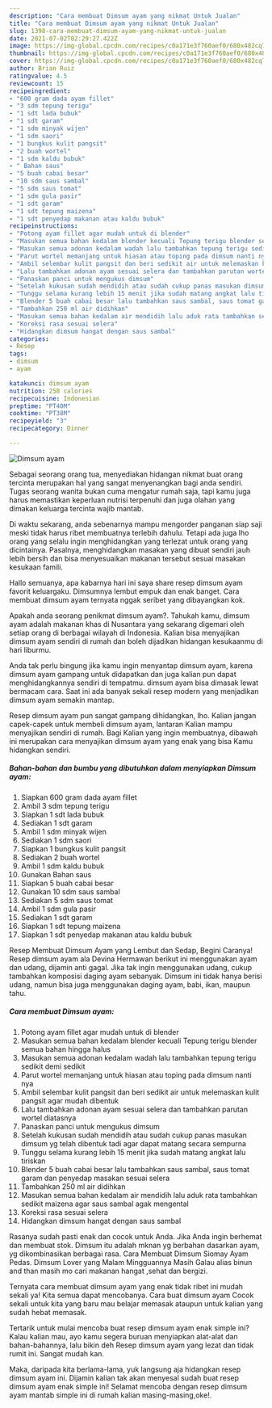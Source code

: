 ```yaml
---
description: "Cara membuat Dimsum ayam yang nikmat Untuk Jualan"
title: "Cara membuat Dimsum ayam yang nikmat Untuk Jualan"
slug: 1398-cara-membuat-dimsum-ayam-yang-nikmat-untuk-jualan
date: 2021-07-02T02:29:27.422Z
image: https://img-global.cpcdn.com/recipes/c0a171e3f760aef0/680x482cq70/dimsum-ayam-foto-resep-utama.jpg
thumbnail: https://img-global.cpcdn.com/recipes/c0a171e3f760aef0/680x482cq70/dimsum-ayam-foto-resep-utama.jpg
cover: https://img-global.cpcdn.com/recipes/c0a171e3f760aef0/680x482cq70/dimsum-ayam-foto-resep-utama.jpg
author: Brian Ruiz
ratingvalue: 4.5
reviewcount: 15
recipeingredient:
- "600 gram dada ayam fillet"
- "3 sdm tepung terigu"
- "1 sdt lada bubuk"
- "1 sdt garam"
- "1 sdm minyak wijen"
- "1 sdm saori"
- "1 bungkus kulit pangsit"
- "2 buah wortel"
- "1 sdm kaldu bubuk"
- " Bahan saus"
- "5 buah cabai besar"
- "10 sdm saus sambal"
- "5 sdm saus tomat"
- "1 sdm gula pasir"
- "1 sdt garam"
- "1 sdt tepung maizena"
- "1 sdt penyedap makanan atau kaldu bubuk"
recipeinstructions:
- "Potong ayam fillet agar mudah untuk di blender"
- "Masukan semua bahan kedalam blender kecuali Tepung terigu blender semua bahan hingga halus"
- "Masukan semua adonan kedalam wadah lalu tambahkan tepung terigu sedikit demi sedikit"
- "Parut wortel memanjang untuk hiasan atau toping pada dimsum nanti nya"
- "Ambil selembar kulit pangsit dan beri sedikit air untuk melemaskan kulit pangsit agar mudah dibentuk"
- "Lalu tambahkan adonan ayam sesuai selera dan tambahkan parutan wortel diatasnya"
- "Panaskan panci untuk mengukus dimsum"
- "Setelah kukusan sudah mendidih atau sudah cukup panas masukan dimsum yg telah dibentuk tadi agar dapat matang secara sempurna"
- "Tunggu selama kurang lebih 15 menit jika sudah matang angkat lalu tiriskan"
- "Blender 5 buah cabai besar lalu tambahkan saus sambal, saus tomat garam dan penyedap masakan sesuai selera"
- "Tambahkan 250 ml air didihkan"
- "Masukan semua bahan kedalam air mendidih lalu aduk rata tambahkan sedikit maizena agar saus sambal agak mengental"
- "Koreksi rasa sesuai selera"
- "Hidangkan dimsum hangat dengan saus sambal"
categories:
- Resep
tags:
- dimsum
- ayam

katakunci: dimsum ayam 
nutrition: 258 calories
recipecuisine: Indonesian
preptime: "PT40M"
cooktime: "PT38M"
recipeyield: "3"
recipecategory: Dinner

---
```



![Dimsum ayam](https://img-global.cpcdn.com/recipes/c0a171e3f760aef0/680x482cq70/dimsum-ayam-foto-resep-utama.jpg)

Sebagai seorang orang tua, menyediakan hidangan nikmat buat orang tercinta merupakan hal yang sangat menyenangkan bagi anda sendiri. Tugas seorang  wanita bukan cuma mengatur rumah saja, tapi kamu juga harus memastikan keperluan nutrisi terpenuhi dan juga olahan yang dimakan keluarga tercinta wajib mantab.

Di waktu  sekarang, anda sebenarnya mampu mengorder panganan siap saji meski tidak harus ribet membuatnya terlebih dahulu. Tetapi ada juga lho orang yang selalu ingin menghidangkan yang terlezat untuk orang yang dicintainya. Pasalnya, menghidangkan masakan yang dibuat sendiri jauh lebih bersih dan bisa menyesuaikan makanan tersebut sesuai masakan kesukaan famili. 

Hallo semuanya, apa kabarnya hari ini saya share resep dimsum ayam favorit keluargaku. Dimsumnya lembut empuk dan enak banget. Cara membuat dimsum ayam ternyata nggak seribet yang dibayangkan kok.

Apakah anda seorang penikmat dimsum ayam?. Tahukah kamu, dimsum ayam adalah makanan khas di Nusantara yang sekarang digemari oleh setiap orang di berbagai wilayah di Indonesia. Kalian bisa menyajikan dimsum ayam sendiri di rumah dan boleh dijadikan hidangan kesukaanmu di hari liburmu.

Anda tak perlu bingung jika kamu ingin menyantap dimsum ayam, karena dimsum ayam gampang untuk didapatkan dan juga kalian pun dapat menghidangkannya sendiri di tempatmu. dimsum ayam bisa dimasak lewat bermacam cara. Saat ini ada banyak sekali resep modern yang menjadikan dimsum ayam semakin mantap.

Resep dimsum ayam pun sangat gampang dihidangkan, lho. Kalian jangan capek-capek untuk membeli dimsum ayam, lantaran Kalian mampu menyajikan sendiri di rumah. Bagi Kalian yang ingin membuatnya, dibawah ini merupakan cara menyajikan dimsum ayam yang enak yang bisa Kamu hidangkan sendiri.

<!--inarticleads1-->

##### Bahan-bahan dan bumbu yang dibutuhkan dalam menyiapkan Dimsum ayam:

1. Siapkan 600 gram dada ayam fillet
1. Ambil 3 sdm tepung terigu
1. Siapkan 1 sdt lada bubuk
1. Sediakan 1 sdt garam
1. Ambil 1 sdm minyak wijen
1. Sediakan 1 sdm saori
1. Siapkan 1 bungkus kulit pangsit
1. Sediakan 2 buah wortel
1. Ambil 1 sdm kaldu bubuk
1. Gunakan  Bahan saus
1. Siapkan 5 buah cabai besar
1. Gunakan 10 sdm saus sambal
1. Sediakan 5 sdm saus tomat
1. Ambil 1 sdm gula pasir
1. Sediakan 1 sdt garam
1. Siapkan 1 sdt tepung maizena
1. Siapkan 1 sdt penyedap makanan atau kaldu bubuk


Resep Membuat Dimsum Ayam yang Lembut dan Sedap, Begini Caranya! Resep dimsum ayam ala Devina Hermawan berikut ini menggunakan ayam dan udang, dijamin anti gagal. Jika tak ingin menggunakan udang, cukup tambahkan komposisi daging ayam sebanyak. Dimsum ini tidak hanya berisi udang, namun bisa juga menggunakan daging ayam, babi, ikan, maupun tahu. 

<!--inarticleads2-->

##### Cara membuat Dimsum ayam:

1. Potong ayam fillet agar mudah untuk di blender
1. Masukan semua bahan kedalam blender kecuali Tepung terigu blender semua bahan hingga halus
1. Masukan semua adonan kedalam wadah lalu tambahkan tepung terigu sedikit demi sedikit
1. Parut wortel memanjang untuk hiasan atau toping pada dimsum nanti nya
1. Ambil selembar kulit pangsit dan beri sedikit air untuk melemaskan kulit pangsit agar mudah dibentuk
1. Lalu tambahkan adonan ayam sesuai selera dan tambahkan parutan wortel diatasnya
1. Panaskan panci untuk mengukus dimsum
1. Setelah kukusan sudah mendidih atau sudah cukup panas masukan dimsum yg telah dibentuk tadi agar dapat matang secara sempurna
1. Tunggu selama kurang lebih 15 menit jika sudah matang angkat lalu tiriskan
1. Blender 5 buah cabai besar lalu tambahkan saus sambal, saus tomat garam dan penyedap masakan sesuai selera
1. Tambahkan 250 ml air didihkan
1. Masukan semua bahan kedalam air mendidih lalu aduk rata tambahkan sedikit maizena agar saus sambal agak mengental
1. Koreksi rasa sesuai selera
1. Hidangkan dimsum hangat dengan saus sambal


Rasanya sudah pasti enak dan cocok untuk Anda. Jika Anda ingin berhemat dan membuat stok. Dimsum itu adalah mknan yg berbahan dasarkan ayam, yg dikombinasikan berbagai rasa. Cara Membuat Dimsum Siomay Ayam Pedas. Dimsum Lover yang Malam Mingguannya Masih Galau alias binun and than masih mo cari makanan hangat ,sehat dan bergizi. 

Ternyata cara membuat dimsum ayam yang enak tidak ribet ini mudah sekali ya! Kita semua dapat mencobanya. Cara buat dimsum ayam Cocok sekali untuk kita yang baru mau belajar memasak ataupun untuk kalian yang sudah hebat memasak.

Tertarik untuk mulai mencoba buat resep dimsum ayam enak simple ini? Kalau kalian mau, ayo kamu segera buruan menyiapkan alat-alat dan bahan-bahannya, lalu bikin deh Resep dimsum ayam yang lezat dan tidak rumit ini. Sangat mudah kan. 

Maka, daripada kita berlama-lama, yuk langsung aja hidangkan resep dimsum ayam ini. Dijamin kalian tak akan menyesal sudah buat resep dimsum ayam enak simple ini! Selamat mencoba dengan resep dimsum ayam mantab simple ini di rumah kalian masing-masing,oke!.

